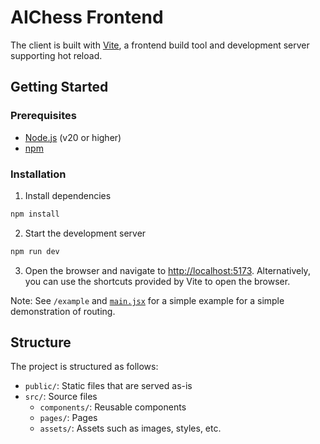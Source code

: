 # AIChess Frontend

The client is built with [Vite](https://vitejs.dev/), a frontend build tool and development server supporting hot reload.

## Getting Started

### Prerequisites

- [Node.js](https://nodejs.org/) (v20 or higher)
- [npm](https://www.npmjs.com/)

### Installation

1. Install dependencies

```bash
npm install
```

2. Start the development server

```bash
npm run dev
```

3. Open the browser and navigate to [http://localhost:5173](http://localhost:5173). Alternatively, you can use the shortcuts provided by Vite to open the browser.

Note: See `/example` and [`main.jsx`](src/main.jsx) for a simple example for a simple demonstration of routing.

## Structure

The project is structured as follows:

- `public/`: Static files that are served as-is
- `src/`: Source files
  - `components/`: Reusable components
  - `pages/`: Pages
  - `assets/`: Assets such as images, styles, etc.
